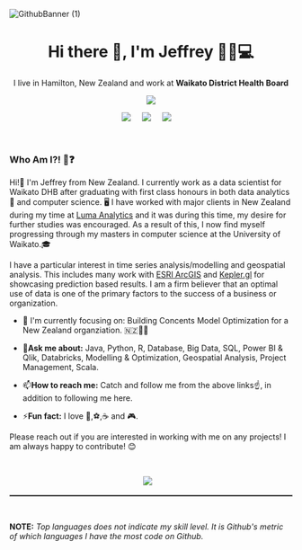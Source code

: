 ![GithubBanner (1)](https://user-images.githubusercontent.com/49552078/165628572-462d1e98-7a8a-4be9-bfeb-c42ffd221c3d.png)


<h1 align='center'> Hi there 👋, I'm Jeffrey  👨‍💻💻 </h1>

<p align='center'>
  I live in Hamilton, New Zealand and work at <b>Waikato District Health Board</b> 
</p>

<p align='center'>
  <a href="#"><img src="https://visitor-badge.glitch.me/badge?page_id=JeffreyJose29.Jeffreyjose29??style=for-the-badge&logo=appveyor"></a>
</p>


<p align='center'>
  <a href="https://twitter.com/jeffreyjose29"><img src="https://img.shields.io/badge/twitter-%231DA1F2.svg?&style=for-the-badge&logo=twitter&logoColor=white" /></a>&nbsp;&nbsp;&nbsp;&nbsp;
  <a href="https://www.linkedin.com/in/jeffreyjose29/"><img src="https://img.shields.io/badge/linkedin-%230077B5.svg?&style=for-the-badge&logo=linkedin&logoColor=white" /></a>&nbsp;&nbsp;&nbsp;&nbsp;
  <a href="mailto:jeffreyjose91@gmail.com?subject=Message%20To%20Jeffrey%20Jose"><img src="https://img.shields.io/badge/gmail-%23D14836.svg?&style=for-the-badge&logo=gmail&logoColor=white" /></a>&nbsp;&nbsp;&nbsp;&nbsp;
</p>
&nbsp;&nbsp;

<h3 align='left'> Who Am I?! 👻❓</h3>

<p align = 'left'> Hi!👋 I'm Jeffrey from New Zealand. I currently work as a data scientist for Waikato DHB after graduating with first class honours in both data analytics 🔢 and computer science. 🖥️ I have worked with major clients in New Zealand during my time at <a href="https://www.lumaanalytics.com/" target="_blank">Luma Analytics</a> and it was during this time, my desire for further studies was encouraged. As a result of this, I now find myself progressing through my masters in computer science at the University of Waikato.🎓  &nbsp;&nbsp;
  
I have a particular interest in time series analysis/modelling and geospatial analysis. This includes many work with <a href="https://www.esri.com/en-us/arcgis/about-arcgis/overview" target="_blank">ESRI ArcGIS</a> and <a href="https://kepler.gl/" target="_blank">Kepler.gl</a> for showcasing prediction based results. I am a firm believer that an optimal use of data is one of the primary factors to the success of a business or organization. &nbsp;&nbsp;
  
* 🎯 I'm currently focusing on: Building Concents Model Optimization for a New Zealand organziation. :new_zealand:👨‍💼 &nbsp;&nbsp;
  
* 💬**Ask me about:** Java, Python, R, Database, Big Data, SQL, Power BI & Qlik, Databricks, Modelling & Optimization, Geospatial Analysis, Project Management, Scala.&nbsp;&nbsp;
  
* 📫**How to reach me:** Catch and follow me from the above links☝️, in addition to following me here. &nbsp;&nbsp;
  
* ⚡**Fun fact:** I love 🏏,⚽,☕ and 🎮.&nbsp;&nbsp;
  
  
Please reach out if you are interested in working with me on any projects! I am always happy to contribute! 😊&nbsp;&nbsp;

</p>
<br>
<p align="center">
  <a href="https://open.spotify.com/playlist/37i9dQZF1DX5trt9i14X7j"><img src="https://img.shields.io/badge/spotify-%231ED760.svg?&style=for-the-badge&logo=spotify&logoColor=white" /></a>&nbsp;&nbsp;&nbsp;
</p>

<hr style="border:1px solid gray">&nbsp;

**NOTE:** _Top languages does not indicate my skill level. It is Github's metric of which languages I have the most code on Github._
